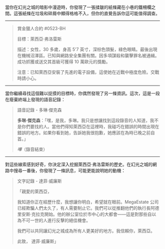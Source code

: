 當你在幻光之城的暗影中漫遊時，你發現了一張揉皺的紙條藏在小巷的鐵柵欄之間。這張紙條在垃圾和碎屑中顯得格格不入，但你的直覺告訴你這可能值得調查。

---

> 賞金獵人合約 #0523-BH
>
> 目標：萊西亞·弗洛雷斯
>
> 描述：女性，30 多歲，身高 5'7 英寸，深棕色頭髮，綠色眼睛。最後出現在機械沼澤區。已知與網路安全集團有關。因多項謀殺和襲擊罪名被通緝。成功抓獲或送交其首級可獲得 10 萬歐元的獎勵。
>
> 注意：已知萊西亞安裝了先進的電子設備，這使她在近戰中極度危險。交戰時請小心。

---

當你繼續尋找這個難以捉摸的目標時，你偶然發現了另一條資訊。這次，這是一段在廢棄終端上發現的語音記錄：

> 語音記錄 - 多琳·傑克森
>
> **多琳·傑克森**：「嘿，是我，多琳。我只是想讓找到這段錄音的人知道，我不是你們要找的人。當他們得知萊西亞在這裡時，我碰巧在錯誤的時間出現在錯誤的地方。如果你看到她，告訴她我很抱歉，她應該在為時已晚之前自首。」
>
> _嗶_（錄音結束）

---

對這些線索感到好奇，你決定深入挖掘萊西亞·弗洛雷斯的歷史。在幻光之城的網路中搜尋一番後，你發現了一條訊息，可能更能說明她的動機：

> 文字記錄 - 達菲·威廉斯
>
> 「親愛的萊西亞，
>
> 我知道你正在經歷什麼，我想讓你明白，希望就在眼前。MegaEstate 公司已經欺騙人們太久了，有人需要制止它。我們可以從推翻他們的執行長阿德里安斯·克拉克開始。他的辦公室位於市中心的大都會——這是對那些自以為不可一世的人進行反擊的絕佳機會。
>
> 我們可以共同讓幻光之城成為所有人更美好的地方。我信賴你，萊西亞。
>
> 此致，
> 達菲·威廉斯」
